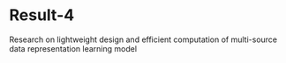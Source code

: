 # Result-4
Research on lightweight design and efficient computation of multi-source data representation learning model

